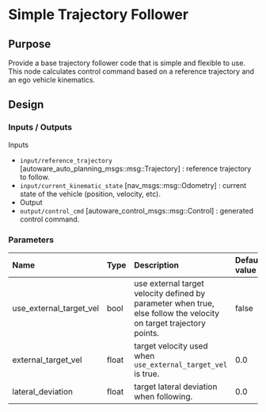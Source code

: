 # Simple Trajectory Follower

## Purpose

Provide a base trajectory follower code that is simple and flexible to use. This node calculates control command based on a reference trajectory and an ego vehicle kinematics.

## Design

### Inputs / Outputs

Inputs

- `input/reference_trajectory` [autoware_auto_planning_msgs::msg::Trajectory] : reference trajectory to follow.
- `input/current_kinematic_state` [nav_msgs::msg::Odometry] : current state of the vehicle (position, velocity, etc).
- Output
- `output/control_cmd` [autoware_control_msgs::msg::Control] : generated control command.

### Parameters

| Name                    | Type  | Description                                                                                                        | Default value |
| :---------------------- | :---- | :----------------------------------------------------------------------------------------------------------------- | :------------ |
| use_external_target_vel | bool  | use external target velocity defined by parameter when true, else follow the velocity on target trajectory points. | false         |
| external_target_vel     | float | target velocity used when `use_external_target_vel` is true.                                                       | 0.0           |
| lateral_deviation       | float | target lateral deviation when following.                                                                           | 0.0           |
